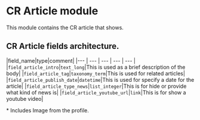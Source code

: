 # CR Article module

This module contains the CR article that shows.

## CR Article fields architecture.

|field_name|type|comment|
|--- | --- | --- | --- | --- |
|`field_article_intro`|`text_long`|This is used as a brief description of the body|
|`field_article_tag`|`taxonomy_term`|This is used for related articles|
|`field_article_publish_date`|`datetime`|This is used for specify a date for the article|
|`field_article_type_news`|`list_integer`|This is for hide or provide what kind of news is|
|`field_article_youtube_url`|`link`|This is for show a youtube video|

\* Includes Image from the profile.
